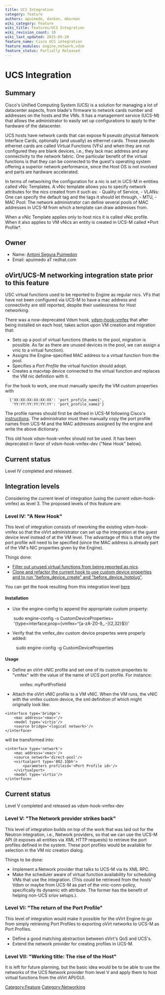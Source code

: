 ```yaml
---
title: UCS Integration
category: feature
authors: apuimedo, danken, mburman
wiki_category: Feature
wiki_title: Features/UCS Integration
wiki_revision_count: 10
wiki_last_updated: 2015-05-20
feature_name: Cisco UCS integration
feature_modules: engine,network,vdsm
feature_status: Partially Released
---
```


# UCS Integration

## Summary

Cisco's Unified Computing System (UCS) is a solution for managing a lot of datacenter aspects, from blade's firmware to network cards number and addresses on the hosts and the VMs. It has a management service (UCS-M) that allows the administrator to easily set up configurations to apply to the hardware of the datacenter.

UCS hosts have network cards that can expose N pseudo physical Network Interface Cards, optionally (and usually) as ethernet cards. Those pseudo ethernet cards are called Virtual Functions (VFs) and when they are not configured they are blank devices, i.e., they lack mac address and any connectivity to the network fabric. One particular benefit of the virtual functions is that they can be connected to the guest's operating system offering a superior network performance, since the Host OS is not involved and parts are hardware accelerated.

In terms of networking the configuration for a nic is set in UCS-M in entities called vNic Templates. A vNic template allows you to specify network attributes for the nics created from it such as: - Quality of Service, - VLANs: One can specify the default tag and the tags it should let through, - MTU, - MAC Pool: The network administrator can define several pools of MAC addresses in UCS-M from which a template can draw addresses from.

When a vNic Template applies only to host nics it is called vNic profile. When it also applies to VM vNics an entity is created in UCS-M called \*Port Profile\*.

## Owner

*   Name: [ Antoni Segura Puimedon](User:APuimedo)
*   Email: apuimedo aT redhat.com

## oVirt/UCS-M networking integration state prior to this feature

USC virtual functions used to be reported to Engine as regular nics. VFs that have not been configured via UCS-M to have a mac address and connectivity are still reported, despite their uselessness for Host networking.

There was a now-deprecated Vdsm hook, [vdsm-hook-vmfex](http://resources.ovirt.org/releases/3.3/rpm/EL/6/noarch/vdsm-hook-vmfex-4.13.0-11.el6.noarch.rpm) that after being installed on each host, takes action upon VM creation and migration that:

*   Sets up a pool of virtual functions (thanks to the pool, migration is possible. As far as there are unused devices in the pool, we can assign a vnic to a virtual function).
*   Assigns the Engine-specified MAC address to a virtual function from the pool.
*   Specifies a *Port Profile* the virtual function should adopt.
*   Creates a macvtap device connected to the virtual function and replaces the VM nic definition with it.

For the hook to work, one must manually specify the VM custom properties with

      {'XX:XX:XX:XX:XX:XX': 'port_profile_name1',
       'YY:YY:YY:YY:YY:YY': 'port_profile_name2'}

The profile names should first be defined in UCS-M following Cisco's [instructions](http://www.cisco.com/c/en/us/td/docs/unified_computing/ucs/sw/vm_fex/kvm/gui/config_guide/2-1/b_GUI_KVM_VM-FEX_UCSM_Configuration_Guide_2_1/b_GUI_KVM_VM-FEX_UCSM_Configuration_Guide_2_1_chapter_010.html#task_1892A1847A4F45F6A6363B98091AF61A). The administrator must then manually copy the port profile names from UCS-M and the MAC addresses assigned by the engine and write the above dictionary.

This old hook vdsm-hook-vmfex should not be used. It has been deprecated in favor of vdsm-hook-vmfex-dev ("New Hook" below).

## Current status

Level IV completed and released.

## Integration levels

Considering the current level of integration (using the current vdsm-hook-vmfex) as level 3. The proposed levels of this feature are:

### Level IV: "A New Hook"

This level of integration consists of reworking the existing vdsm-hook-vmfex so that the oVirt administrator can set up the integration at the guest device level instead of at the VM level. The advantage of this is that only the port profile will need to be specified (since the MAC address is already part of the VM's NIC properties given by the Engine).

Things done:

*   [Filter out unused virtual functions from being reported as nics](http://gerrit.ovirt.org/#/c/22559/).
*   [Clone and refactor the current hook to use custom device properties and to run "before_device_create" and "before_device_hotplug"](http://gerrit.ovirt.org/#/c/22529/).

You can get the hook resulting from this integration level [here](http://plain.resources.ovirt.org/releases/3.4/rpm/el6/noarch/vdsm-hook-vmfex-dev-4.14.6-0.el6.noarch.rpm)

#### Installation

*   Use the engine-config to append the appropriate custom property:

       sudo engine-config -s CustomDeviceProperties=
       '{type=interface;prop={vmfex=^[a-zA-Z0-9_.-]{2,32}$}}'

*   Verify that the vmfex_dev custom device propertes were properly added:

         sudo engine-config -g CustomDeviceProperties

#### Usage

*   Define an oVirt vNIC profile and set one of its custom properites to "vmfex" with the value of the name of UCS port profile. For instance:

            vmfex: myPortProfileId

*   Attach the oVirt vNIC profile to a VM vNIC. When the VM runs, the vNIC with the vmfex custom device, the xml definition of which might originally look like:

<!-- -->

    <interface type='bridge'>
        <mac address='<mac>'/>
        <model type='virtio'/>
        <source bridge='<logical network>'/>
    </interface>

will be transformed into:

    <interface type='network'>
        <mac address='<mac>'/>
        <source network='direct-pool'/>
        <virtualport type='802.1Qbh'>
            <parameters profileid='<Port Profile id>'/>
        </virtualport>
        <model type='virtio'/>
    </interface>

## Current status

Level V completed and released as vdsm-hook-vmfex-dev

### Level V: "The Network provider strikes back"

This level of integration builds on top of the work that was laid out for the Neutron integration, i.e., Network providers, so that we can use the UCS-M API (it exposes all entities via XML HTTP requests) to retrieve the port profiles defined in the system. These port profiles would be available for selection in the VM nic creation dialog.

Things to be done:

*   Implement a Network provider that talks to UCS-M via its XML RPC.
*   Make the scheduler aware of virtual function availability for scheduling VMs that use the integration. (This could be retrieved from the hosts' Vdsm or maybe from UCS-M as part of the vnic-conn-policy, specifically its dynamic eth attribute. The former has the benefit of helping non-UCS sriov setups.).

### Level VI: "The return of the Port Profile"

This level of integration would make it possible for the oVirt Engine to go from simply retrieving Port Profiles to exporting oVirt networks to UCS-M as Port Profiles.

*   Define a good matching abstraction between oVirt's QoS and UCS's.
*   Extend the network provider for creating profiles in UCS-M.

### Level VII: "Working title: The rise of the Host"

It is left for future planning, but the basic idea would be to be able to use the networks of the UCS Network provider from level V and apply them to host virtual functions from the oVirt API/GUI.

<Category:Feature> <Category:Networking>
